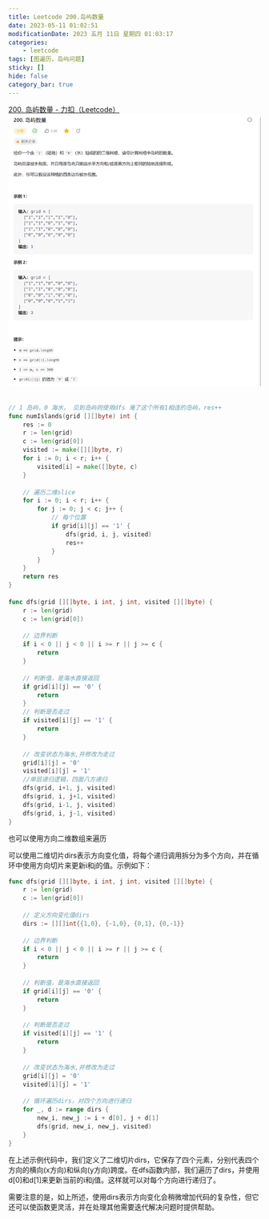 ```yaml
---
title: Leetcode 200.岛屿数量
date: 2023-05-11 01:02:51
modificationDate: 2023 五月 11日 星期四 01:03:17
categories: 
	- leetcode
tags: [图遍历，岛屿问题]
sticky: []
hide: false
category_bar: true
---
```


[200. 岛屿数量 - 力扣（Leetcode）](https://leetcode.cn/problems/number-of-islands/description/)
![](../../imgs/Pasted%20image%2020230511010424.png)

```go

// 1 岛屿，0 海水， 见到岛屿则使用dfs 淹了这个所有1相连的岛屿，res++
func numIslands(grid [][]byte) int {
	res := 0
	r := len(grid)
	c := len(grid[0])
	visited := make([][]byte, r)
	for i := 0; i < r; i++ {
		visited[i] = make([]byte, c)
	}

	// 遍历二维slice
	for i := 0; i < r; i++ {
		for j := 0; j < c; j++ {
			// 每个位置
            if grid[i][j] == '1' {
                dfs(grid, i, j, visited)
                res++
            }
		}
	}
    return res
}

func dfs(grid [][]byte, i int, j int, visited [][]byte) {
	r := len(grid)
	c := len(grid[0])

	// 边界判断
	if i < 0 || j < 0 || i >= r || j >= c {
		return
	}

	// 判断值，是海水直接返回
	if grid[i][j] == '0' {
		return
	}
    // 判断是否走过
	if visited[i][j] == '1' {
		return
	}

	// 改变状态为海水,并修改为走过
	grid[i][j] = '0'
    visited[i][j] = '1'
	//单层递归逻辑，四面八方递归
	dfs(grid, i+1, j, visited)
	dfs(grid, i, j+1, visited)
	dfs(grid, i-1, j, visited)
	dfs(grid, i, j-1, visited)
}
```


也可以使用方向二维数组来遍历

可以使用二维切片dirs表示方向变化值，将每个递归调用拆分为多个方向，并在循环中使用方向切片来更新i和j的值。示例如下：


```go
func dfs(grid [][]byte, i int, j int, visited [][]byte) {
    r := len(grid)
    c := len(grid[0])

    // 定义方向变化值dirs
    dirs := [][]int{{1,0}, {-1,0}, {0,1}, {0,-1}}

    // 边界判断
    if i < 0 || j < 0 || i >= r || j >= c {
        return
    }

    // 判断值，是海水直接返回
    if grid[i][j] == '0' {
        return
    }

    // 判断是否走过
    if visited[i][j] == '1' {
        return
    }

    // 改变状态为海水,并修改为走过
    grid[i][j] = '0'
    visited[i][j] = '1'

    // 循环遍历dirs，对四个方向进行递归
    for _, d := range dirs {
        new_i, new_j := i + d[0], j + d[1]
        dfs(grid, new_i, new_j, visited)
    }
}
```

在上述示例代码中，我们定义了二维切片dirs，它保存了四个元素，分别代表四个方向的横向(x方向)和纵向(y方向)跨度。在dfs函数内部，我们遍历了dirs，并使用d[0]和d[1]来更新当前的i和j值。这样就可以对每个方向进行递归了。

需要注意的是，如上所述，使用dirs表示方向变化会稍微增加代码的复杂性，但它还可以使函数更灵活，并在处理其他需要迭代解决问题时提供帮助。